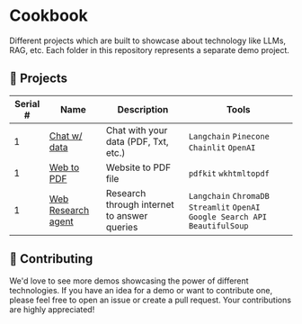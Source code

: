 # Cookbook

Different projects which are built to showcase about technology like LLMs, RAG, etc. Each folder in this repository represents a separate demo project.

## 🚀 Projects

Serial # | Name | Description | Tools
--- | --- | --- | ---
1 | [Chat w/ data](chainlit-pdf-qa/README.md) | Chat with your data (PDF, Txt, etc.) | `Langchain` `Pinecone` `Chainlit` `OpenAI`
1 | [Web to PDF](web-to-pdf/README.md) | Website to PDF file | `pdfkit` `wkhtmltopdf`
1 | [Web Research agent](web-researcher-agent/README.md) | Research through internet to answer queries | `Langchain` `ChromaDB` `Streamlit` `OpenAI` `Google Search API` `BeautifulSoup`

## 💁 Contributing

We'd love to see more demos showcasing the power of different technologies. If you have an idea for a demo or want to contribute one, please feel free to open an issue or create a pull request. Your contributions are highly appreciated!
